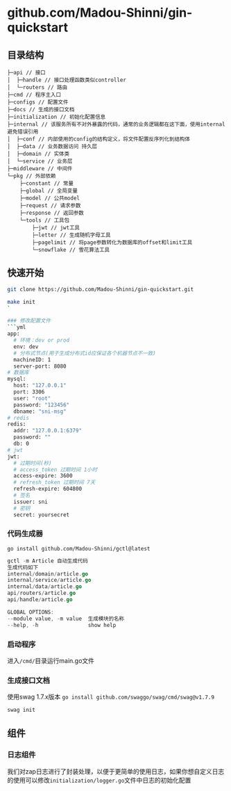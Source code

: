 # github.com/Madou-Shinni/gin-quickstart

## 目录结构
```shell
├─api // 接口
│  ├─handle // 接口处理函数类似controller
│  └─routers // 路由
├─cmd // 程序主入口
├─configs // 配置文件
├─docs // 生成的接口文档
├─initialization // 初始化配置信息
├─internal // 该服务所有不对外暴露的代码，通常的业务逻辑都在这下面，使用internal避免错误引用
│  ├─conf // 内部使用的config的结构定义，将文件配置反序列化到结构体
│  ├─data // 业务数据访问 持久层
│  ├─domain // 实体类
│  └─service // 业务层
├─middleware // 中间件
└─pkg // 外部依赖
    ├─constant // 常量
    ├─global // 全局变量
    ├─model // 公共model
    ├─request // 请求参数
    ├─response // 返回参数
    └─tools // 工具包
        ├─jwt // jwt工具
        ├─letter // 生成随机字母工具
        ├─pagelimit // 将page参数转化为数据库的offset和limit工具
        └─snowflake // 雪花算法工具
```

## 快速开始
```bash
git clone https://github.com/Madou-Shinni/gin-quickstart.git

make init
`

### 修改配置文件
```yml
app:
  # 环境：dev or prod
  env: dev
  # 分布式节点(用于生成分布式id应保证各个机器节点不一致)
  machineID: 1
  server-port: 8080
# 数据库
mysql:
  host: "127.0.0.1"
  port: 3306
  user: "root"
  password: "123456"
  dbname: "sni-msg"
# redis
redis:
  addr: "127.0.0.1:6379"
  password: ""
  db: 0
# jwt
jwt:
  # 过期时间(秒)
  # access_token 过期时间 1小时
  access-expire: 3600
  # refresh_token 过期时间 7天
  refresh-expire: 604800
  # 签名
  issuer: sni
  # 密钥
  secret: yoursecret
```

### 代码生成器
`go install github.com/Madou-Shinni/gctl@latest`
```go
gctl -m Article 自动生成代码
生成代码如下
internal/domain/article.go
internal/service/article.go
internal/data/article.go
api/routers/article.go
api/handle/article.go

GLOBAL OPTIONS:
--module value, -m value  生成模块的名称
--help, -h                show help
```

### 启动程序

进入`/cmd/`目录运行main.go文件

### 生成接口文档
使用swag 1.7.x版本 `go install github.com/swaggo/swag/cmd/swag@v1.7.9`
```go
swag init
```

## 组件

### 日志组件

我们对zap日志进行了封装处理，以便于更简单的使用日志，如果你想自定义日志的使用可以修改`initialization/logger.go`文件中日志的初始化配置

